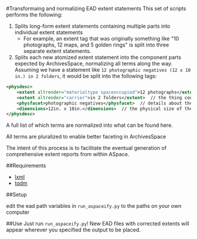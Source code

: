 #Transformaing and normalizing EAD extent statements
This set of scripts performs the following:

1. Splits long-form extent statements containing multiple parts into individual extent statements
    * For example, an extent tag that was originally something like "10 photographs, 12 maps, and 5 golden rings" is split into three separate extent statements.
2. Splits each new atomized extent statement into the component parts expected by ArchivesSpace, normalizing all terms along the way. Assuming we have a statement like ```12 photographic negatives (12 x 10 in.) in 2 folders```, it would be split into the following tags:

```xml
<physdesc>
    <extent altrender="materialtype spaceoccupied">12 photographs</extent>  // the extent type and count
    <extent altrender="carrier">in 2 folders</extent>  // the thing containing the described objects
    <physfacet>photographic negatives</physfacet>  // details about the overarching extent type
    <dimensions>12in. x 10in.</dimensions>  // the physical size of the items
</physdesc>
```
    
A full list of which terms are normalized into what can be found here.

All terms are pluralized to enable better faceting in ArchivesSpace

The intent of this process is to facilitate the eventual generation of comprehensive extent reports from within ASpace.

##Requirements

* [lxml](http://lxml.de/)
* [tqdm](https://github.com/noamraph/tqdm)

##Setup

edit the ead path variables in ```run_aspaceify.py``` to the paths on your own computer

##Use
Just run ```run_aspaceify.py```! New EAD files with corrected extents will appear wherever you specified the output to be placed.